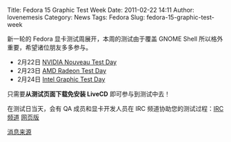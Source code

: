 Title: Fedora 15 Graphic Test Week
Date: 2011-02-22 14:11
Author: lovenemesis
Category: News
Tags: Fedora
Slug: fedora-15-graphic-test-week

新一轮的 Fedora 显卡测试周展开，本周的测试由于覆盖 GNOME Shell
所以格外重要，希望诸位朋友多多参与。

-   2月22日 [NVIDIA Nouveau Test
    Day](https://fedoraproject.org/wiki/Test_Day:2011-02-22_Nouveau)
-   2月23日 [AMD Radeon Test
    Day](https://fedoraproject.org/wiki/Test_Day:2011-02-23_Radeon)
-   2月24日 [Intel Graphic Test
    Day](https://fedoraproject.org/wiki/Test_Day:2011-02-24_Intel)

只需要**从测试页面下载免安装 LiveCD** 即可参与到测试中去！

在测试日当天，会有 QA 成员和显卡开发人员在 IRC
频道协助您的测试过程：[IRC 频道](irc://irc.freenode.net/fedora-test-day)
[网页版](http://webchat.freenode.net/?channels=fedora-test-day)

[消息来源](http://www.happyassassin.net/2011/02/20/its-graphics-test-week-again/)

